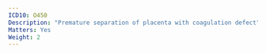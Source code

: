 ```yaml
---
ICD10: O450
Description: "Premature separation of placenta with coagulation defect"
Matters: Yes
Weight: 2
---
```


